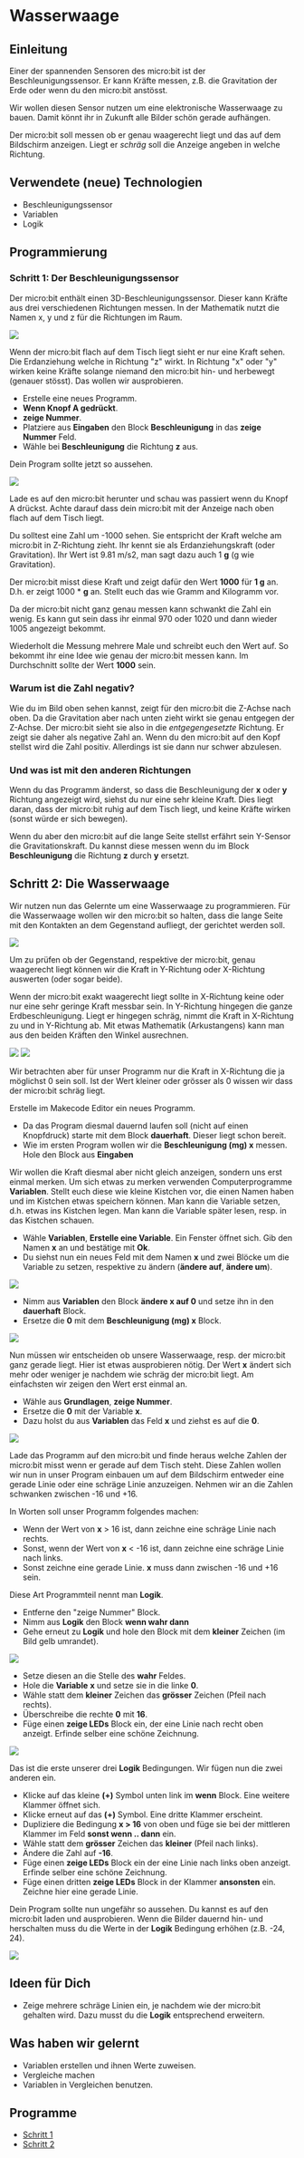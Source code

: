 # Wasserwaage

## Einleitung

Einer der spannenden Sensoren des micro:bit ist der Beschleunigungssensor. Er kann Kräfte messen, z.B. die Gravitation der Erde oder wenn du den micro:bit anstösst.

Wir wollen diesen Sensor nutzen um eine elektronische Wasserwaage zu bauen. Damit könnt ihr in Zukunft alle Bilder schön gerade aufhängen.

Der micro:bit soll messen ob er genau waagerecht liegt und das auf dem Bildschirm anzeigen. Liegt er *schräg* soll die Anzeige angeben in welche Richtung.


## Verwendete (neue) Technologien

*   Beschleunigungssensor
*   Variablen
*   Logik


## Programmierung

### Schritt 1: Der Beschleunigungssensor

Der micro:bit enthält einen 3D-Beschleunigungssensor. Dieser kann Kräfte aus drei verschiedenen Richtungen messen. In der Mathematik nutzt die Namen x, y und z für die Richtungen im Raum.

![](image_axes.png)

Wenn der micro:bit flach auf dem Tisch liegt sieht er nur eine Kraft sehen. Die Erdanziehung welche in Richtung "z" wirkt. In Richtung "x" oder "y" wirken keine Kräfte solange niemand den micro:bit hin- und herbewegt (genauer stösst). Das wollen wir ausprobieren.

*   Erstelle eine neues Programm.
*   **Wenn Knopf A gedrückt**.
*   **zeige Nummer**.
*   Platziere aus **Eingaben** den Block **Beschleunigung** in das **zeige Nummer** Feld.
*   Wähle bei **Beschleunigung** die Richtung **z** aus.

Dein Program sollte jetzt so aussehen. 

![](image1.png)

Lade es auf den micro:bit herunter und schau was passiert wenn du Knopf A drückst. Achte darauf dass dein micro:bit mit der Anzeige nach oben flach auf dem Tisch liegt.

Du solltest eine Zahl um -1000 sehen. Sie entspricht der Kraft welche am micro:bit in Z-Richtung zieht. Ihr kennt sie als Erdanziehungskraft (oder Gravitation). Ihr Wert ist 9.81 m/s2, man sagt dazu auch 1 **g** (g wie Gravitation).

Der micro:bit misst diese Kraft und zeigt dafür den Wert **1000** für **1 g** an. D.h. er zeigt 1000 * **g** an. Stellt euch das wie Gramm and Kilogramm vor. 

Da der micro:bit nicht ganz genau messen kann schwankt die Zahl ein wenig. Es kann gut sein dass ihr einmal 970 oder 1020 und dann wieder 1005 angezeigt bekommt.

Wiederholt die Messung mehrere Male und schreibt euch den Wert auf. So bekommt ihr eine Idee wie genau der micro:bit messen kann. Im Durchschnitt sollte der Wert **1000** sein.


### Warum ist die Zahl negativ?

Wie du im Bild oben sehen kannst, zeigt für den micro:bit die Z-Achse nach oben. Da die Gravitation aber nach unten zieht wirkt sie genau entgegen der Z-Achse. Der micro:bit sieht sie also in die *entgegengesetzte* Richtung. Er zeigt sie daher als negative Zahl an. Wenn du den micro:bit auf den Kopf stellst wird die Zahl positiv. Allerdings ist sie dann nur schwer abzulesen.


### Und was ist mit den anderen Richtungen 

Wenn du das Programm änderst, so dass die Beschleunigung der **x** oder **y** Richtung angezeigt wird, siehst du nur eine sehr kleine Kraft. Dies liegt daran, dass der micro:bit ruhig auf dem Tisch liegt, und keine Kräfte wirken (sonst würde er sich bewegen).

Wenn du aber den micro:bit auf die lange Seite stellst erfährt sein Y-Sensor die Gravitationskraft. Du kannst diese messen wenn du im Block **Beschleunigung** die Richtung **z** durch **y** ersetzt.




## Schritt 2: Die Wasserwaage

Wir nutzen nun das Gelernte um eine Wasserwaage zu programmieren. Für die Wasserwaage wollen wir den micro:bit so halten, dass die lange Seite mit den Kontakten an dem Gegenstand aufliegt, der gerichtet werden soll.

![](image14.png)

Um zu prüfen ob der Gegenstand, respektive der micro:bit, genau waagerecht liegt können wir die Kraft in Y-Richtung oder X-Richtung auswerten (oder sogar beide).

Wenn der micro:bit exakt waagerecht liegt sollte in X-Richtung keine oder nur eine sehr geringe Kraft messbar sein. In Y-Richtung hingegen die ganze Erdbeschleunigung. Liegt er hingegen schräg, nimmt die Kraft in X-Richtung zu und in Y-Richtung ab.
Mit etwas Mathematik (Arkustangens) kann man aus den beiden Kräften den Winkel ausrechnen. 

![](image15.png) ![](image16.png)

Wir betrachten aber für unser Programm nur die Kraft in X-Richtung die ja möglichst 0 sein soll. Ist der Wert kleiner oder grösser als 0 wissen wir dass der micro:bit schräg liegt.


Erstelle im Makecode Editor ein neues Programm.

*   Da das Program diesmal dauernd laufen soll (nicht auf einen Knopfdruck) starte mit dem Block **dauerhaft**. Dieser liegt schon bereit.
*   Wie im ersten Program wollen wir die **Beschleunigung (mg) x** messen. Hole den Block aus **Eingaben**

Wir wollen die Kraft diesmal aber nicht gleich anzeigen, sondern uns erst einmal merken. Um sich etwas zu merken verwenden Computerprogramme **Variablen**. Stellt euch diese wie kleine Kistchen vor, die einen Namen haben und im Kistchen etwas speichern können. Man kann die Variable setzen, d.h. etwas ins Kistchen legen. Man kann die Variable später lesen, resp. in das Kistchen schauen.

*   Wähle **Variablen**, **Erstelle eine Variable**. Ein Fenster öffnet sich. Gib den Namen **x** an und bestätige mit **Ok**.
*   Du siehst nun ein neues Feld mit dem Namen **x** und zwei Blöcke um die Variable zu setzen, respektive zu ändern (**ändere auf**, **ändere um**).

![](image4.png)

*   Nimm aus **Variablen** den Block **ändere x auf 0** und setze ihn in den **dauerhaft** Block.
*   Ersetze die **0** mit dem **Beschleunigung (mg) x** Block.

![](image17.png)

Nun müssen wir entscheiden ob unsere Wasserwaage, resp. der micro:bit ganz gerade liegt. Hier ist etwas ausprobieren nötig. Der Wert **x** ändert sich mehr oder weniger je nachdem wie schräg der micro:bit liegt. Am einfachsten wir zeigen den Wert erst einmal an.

*   Wähle aus **Grundlagen**, **zeige Nummer**.
*   Ersetze die **0** mit der Variable **x**.
*   Dazu holst du aus **Variablen** das Feld **x** und ziehst es auf die **0**.

![](image18.png)

Lade das Programm auf den micro:bit und finde heraus welche Zahlen der micro:bit misst wenn er gerade auf dem Tisch steht. Diese Zahlen wollen wir nun in unser Program einbauen um auf dem Bildschirm entweder eine gerade Linie oder eine schräge Linie anzuzeigen. Nehmen wir an die Zahlen schwanken zwischen -16 und +16.

In Worten soll unser Programm folgendes machen:

*   Wenn der Wert von **x** > 16 ist, dann zeichne eine schräge Linie nach rechts.
*   Sonst, wenn der Wert von **x** < -16 ist, dann zeichne eine schräge Linie nach links.
*   Sonst zeichne eine gerade Linie. **x** muss dann zwischen -16 und +16 sein.

Diese Art Programmteil nennt man **Logik**.

*   Entferne den "zeige Nummer" Block.
*   Nimm aus **Logik** den Block **wenn wahr dann**
*   Gehe erneut zu **Logik** und hole den Block mit dem **kleiner** Zeichen (im Bild gelb umrandet).

![](image19.png)

*   Setze diesen an die Stelle des **wahr** Feldes.
*   Hole die **Variable** **x** und setze sie in die linke **0**.
*   Wähle statt dem **kleiner** Zeichen das **grösser** Zeichen (Pfeil nach rechts).
*   Überschreibe die rechte **0** mit **16**.
*   Füge einen **zeige LEDs** Block ein, der eine Linie nach recht oben anzeigt. Erfinde selber eine schöne Zeichnung.

![](image21.png)

Das ist die erste unserer drei **Logik** Bedingungen. Wir fügen nun die zwei anderen ein. 

*   Klicke auf das kleine **(+)** Symbol unten link im **wenn** Block. Eine weitere Klammer öffnet sich.
*   Klicke erneut auf das **(+)** Symbol. Eine dritte Klammer erscheint.
*   Dupliziere die Bedingung **x > 16** von oben und füge sie bei der mittleren Klammer im Feld **sonst wenn .. dann** ein.
*   Wähle statt dem **grösser** Zeichen das **kleiner** (Pfeil nach links).
*   Ändere die Zahl auf **-16**.
*   Füge einen **zeige LEDs** Block ein der eine Linie nach links oben anzeigt. Erfinde selber eine schöne Zeichnung.
*   Füge einen dritten **zeige LEDs** Block in der Klammer **ansonsten** ein. Zeichne hier eine gerade Linie. 

Dein Program sollte nun ungefähr so aussehen. Du kannst es auf den micro:bit laden und ausprobieren. Wenn die Bilder dauernd hin- und herschalten muss du die Werte in der **Logik** Bedingung erhöhen (z.B. -24, 24).

![](image20.png)




## Ideen für Dich

*   Zeige mehrere schräge Linien ein, je nachdem wie der micro:bit gehalten wird. Dazu musst du die **Logik** entsprechend erweitern.



## Was haben wir gelernt

*   Variablen erstellen und ihnen Werte zuweisen.
*   Vergleiche machen
*   Variablen in Vergleichen benutzen.



## Programme

*   [Schritt 1](https://makecode.microbit.org/_T9YLrK51w7jM)
*   [Schritt 2](https://makecode.microbit.org/_eAb1mbW1w2uW)
